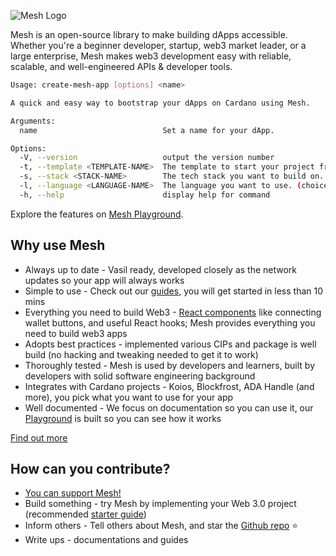 ![Mesh Logo](https://meshjs.dev/logo-mesh/mesh.png)

Mesh is an open-source library to make building dApps accessible. Whether you're a beginner developer, startup, web3 market leader, or a large enterprise, Mesh makes web3 development easy with reliable, scalable, and well-engineered APIs & developer tools.

```sh
Usage: create-mesh-app [options] <name>

A quick and easy way to bootstrap your dApps on Cardano using Mesh.

Arguments:
  name                            Set a name for your dApp.

Options:
  -V, --version                   output the version number
  -t, --template <TEMPLATE-NAME>  The template to start your project from. (choices: "starter", "minting", "marketplace")
  -s, --stack <STACK-NAME>        The tech stack you want to build on. (choices: "next", "remix")
  -l, --language <LANGUAGE-NAME>  The language you want to use. (choices: "js", "ts")
  -h, --help                      display help for command
```

Explore the features on [Mesh Playground](https://meshjs.dev/).

## Why use Mesh
- Always up to date - Vasil ready, developed closely as the network updates so your app will always works
- Simple to use - Check out our [guides](https://meshjs.dev/guides), you will get started in less than 10 mins
- Everything you need to build Web3 - [React components](https://meshjs.dev/react) like connecting wallet buttons, and useful React hooks; Mesh provides everything you need to build web3 apps
- Adopts best practices - implemented various CIPs and package is well build (no hacking and tweaking needed to get it to work)
- Thoroughly tested - Mesh is used by developers and learners, built by developers with solid software engineering background
- Integrates with Cardano projects - Koios, Blockfrost, ADA Handle (and more), you pick what you want to use for your app
- Well documented - We focus on documentation so you can use it, our [Playground](https://meshjs.dev/) is built so you can see how it works

[Find out more](https://meshjs.dev/about)

## How can you contribute?

- [You can support Mesh!](https://meshjs.dev/about/support-us)
- Build something - try Mesh by implementing your Web 3.0 project (recommended [starter guide](https://meshjs.dev/guides/nextjs))
- Inform others - Tell others about Mesh, and star the [Github repo](https://github.com/MeshJS/mesh) :star:
- Write ups - documentations and guides
